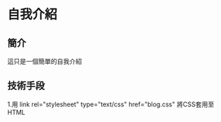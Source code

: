 # 自我介紹

## 簡介

這只是一個簡單的自我介紹

## 技術手段

1.用 link rel="stylesheet" type="text/css" href="blog.css" 將CSS套用至HTML
